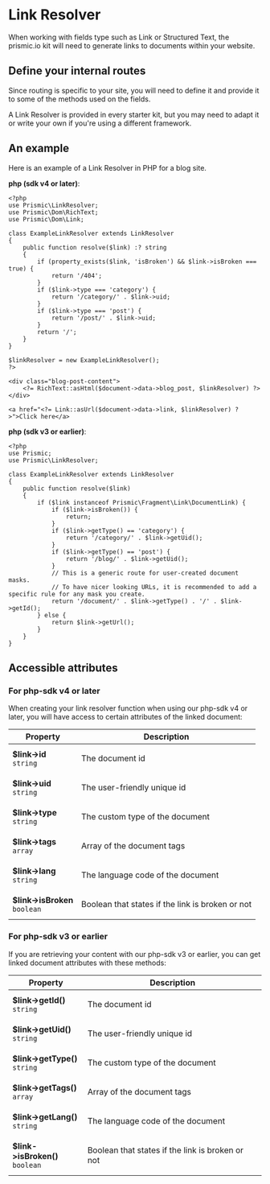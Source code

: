 # Link Resolver

When working with fields type such as Link or Structured Text, the prismic.io kit will need to generate links to documents within your website.

## Define your internal routes

Since routing is specific to your site, you will need to define it and provide it to some of the methods used on the fields.

A Link Resolver is provided in every starter kit, but you may need to adapt it or write your own if you're using a different framework.

## An example

Here is an example of a Link Resolver in PHP for a blog site.

**php (sdk v4 or later)**:

```
<?php
use Prismic\LinkResolver;
use Prismic\Dom\RichText;
use Prismic\Dom\Link;

class ExampleLinkResolver extends LinkResolver
{
    public function resolve($link) :? string
    {
        if (property_exists($link, 'isBroken') && $link->isBroken === true) {
            return '/404';
        }
        if ($link->type === 'category') {
            return '/category/' . $link->uid;
        }
        if ($link->type === 'post') {
            return '/post/' . $link->uid;
        }
        return '/';
    }
}

$linkResolver = new ExampleLinkResolver();
?>

<div class="blog-post-content">
    <?= RichText::asHtml($document->data->blog_post, $linkResolver) ?>
</div>

<a href="<?= Link::asUrl($document->data->link, $linkResolver) ?>">Click here</a>
```

**php (sdk v3 or earlier)**:

```
<?php
use Prismic;
use Prismic\LinkResolver;

class ExampleLinkResolver extends LinkResolver
{
    public function resolve($link)
    {
        if ($link instanceof Prismic\Fragment\Link\DocumentLink) {
            if ($link->isBroken()) {
                return;
            }
            if ($link->getType() == 'category') {
                return '/category/' . $link->getUid();
            }
            if ($link->getType() == 'post') {
                return '/blog/' . $link->getUid();
            }
            // This is a generic route for user-created document masks.
            // To have nicer looking URLs, it is recommended to add a specific rule for any mask you create.
            return '/document/' . $link->getType() . '/' . $link->getId();
        } else {
            return $link->getUrl();
        }
    }
}
```

## Accessible attributes

### For php-sdk v4 or later

When creating your link resolver function when using our php-sdk v4 or later, you will have access to certain attributes of the linked document:

| Property                                                     | Description                                             |
| ------------------------------------------------------------ | ------------------------------------------------------- |
| <strong>$link-&gt;id</strong><br/><code>string</code>        | <p>The document id</p>                                  |
| <strong>$link-&gt;uid</strong><br/><code>string</code>       | <p>The user-friendly unique id</p>                      |
| <strong>$link-&gt;type</strong><br/><code>string</code>      | <p>The custom type of the document</p>                  |
| <strong>$link-&gt;tags</strong><br/><code>array</code>       | <p>Array of the document tags</p>                       |
| <strong>$link-&gt;lang</strong><br/><code>string</code>      | <p>The language code of the document</p>                |
| <strong>$link-&gt;isBroken</strong><br/><code>boolean</code> | <p>Boolean that states if the link is broken or not</p> |

### For php-sdk v3 or earlier

If you are retrieving your content with our php-sdk v3 or earlier, you can get linked document attributes with these methods:

| Property                                                       | Description                                             |
| -------------------------------------------------------------- | ------------------------------------------------------- |
| <strong>$link-&gt;getId()</strong><br/><code>string</code>     | <p>The document id</p>                                  |
| <strong>$link-&gt;getUid()</strong><br/><code>string</code>    | <p>The user-friendly unique id</p>                      |
| <strong>$link-&gt;getType()</strong><br/><code>string</code>   | <p>The custom type of the document</p>                  |
| <strong>$link-&gt;getTags()</strong><br/><code>array</code>    | <p>Array of the document tags</p>                       |
| <strong>$link-&gt;getLang()</strong><br/><code>string</code>   | <p>The language code of the document</p>                |
| <strong>$link-&gt;isBroken()</strong><br/><code>boolean</code> | <p>Boolean that states if the link is broken or not</p> |
